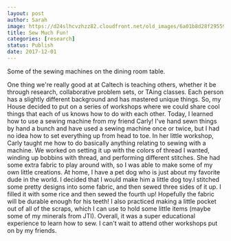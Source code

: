 ```yaml
---
layout: post
author: Sarah
image: https://d24slhcvzhzz82.cloudfront.net/old_images/6a01b8d28f2955970c01b7c934bf01970b-pi.jpg
title: Sew Much Fun!
categories: [research]
status: Publish
date: 2017-12-01
---
```



<div class="photo-caption caption-xid-6a01b8d28f2955970c01b7c934bf01970b" id="caption-xid-6a01b8d28f2955970c01b7c934bf01970b">Some of the sewing machines on the dining room table.

  One thing we're really good at at Caltech is teaching others, whether it be through research, collaborative problem sets, or TAing classes. Each person has a slightly different background and has mastered unique things. So, my House decided to put on a series of workshops where we could share cool things that each of us knows how to do with each other. Today, I learned how to use a sewing machine from my friend Carly!
  I've hand sewn things by hand a bunch and have used a sewing machine once or twice, but I had no idea how to set everything up from head to toe. In her little workshop, Carly taught me how to do basically anything relating to sewing with a machine. We worked on setting it up with the colors of thread I wanted, winding up bobbins with thread, and performing different stitches. She had some extra fabric to play around with, so I was able to make some of my own little creations. At home, I have a pet dog who is just about my favorite dude in the world. I decided that I would make him a little dog toy.I stitched some pretty designs into some fabric, and then sewed three sides of it up. I filled it with some rice and then sewed the fourth up! Hopefully the fabric will be durable enough for his teeth!
  I also practiced making a little pocket out of all of the scraps, which I can use to hold some little items (maybe some of my minerals from JTI). Overall, it was a super educational experience to learn how to sew. I can't wait to attend other workshops put on by my friends.

